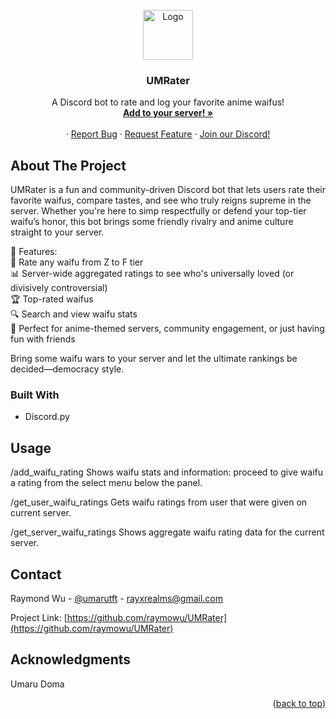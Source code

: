 <!-- PROJECT LOGO -->
<br />
<div align="center">
  <a href="https://github.com/raymowu/UMRater">
    <img src="https://daisine.github.io/img/mai4.ico" alt="Logo" width="80" height="80">
  </a>

  <h3 align="center">UMRater</h3>

  <p align="center">
    A Discord bot to rate and log your favorite anime waifus!
    <br />
    <a href="https://discord.com/oauth2/authorize?client_id=1350176544059953293&permissions=8&integration_type=0&scope=bot"><strong>Add to your server! »</strong></a>
    <br />
    <br />
<!--     <a href="">View Demo</a> -->
    &middot;
    <a href="https://github.com/raymowu/UMRater/issues/new?labels=bug&template=bug-report---.md">Report Bug</a>
    &middot;
    <a href="https://github.com/raymowu/UMRater/issues/new?labels=enhancement&template=feature-request---.md">Request Feature</a>
    &middot;
    <a href="https://discord.gg/KrAHvEVS">Join our Discord!</a>
  </p>
</div>

<!-- ABOUT THE PROJECT -->
## About The Project

UMRater is a fun and community-driven Discord bot that lets users rate their favorite waifus, compare tastes, and see who truly reigns supreme in the server. Whether you're here to simp respectfully or defend your top-tier waifu’s honor, this bot brings some friendly rivalry and anime culture straight to your server.

🌸 Features:</br>
📝 Rate any waifu from Z to F tier</br>
📊 Server-wide aggregated ratings to see who's universally loved (or divisively controversial)</br>
🏆 Top-rated waifus</br>
🔍 Search and view waifu stats</br>
🎉 Perfect for anime-themed servers, community engagement, or just having fun with friends</br>

Bring some waifu wars to your server and let the ultimate rankings be decided—democracy style.





### Built With

* Discord.py



<!-- USAGE EXAMPLES -->
## Usage

/add_waifu_rating <name>
Shows waifu stats and information: proceed to give waifu a rating from the select menu below the panel.

/get_user_waifu_ratings <username>
Gets waifu ratings from user that were given on current server.

/get_server_waifu_ratings
Shows aggregate waifu rating data for the current server.





<!-- CONTACT -->
## Contact

Raymond Wu - [@umarutft](https://twitter.com/umarutft) - rayxrealms@gmail.com

Project Link: [https://github.com/raymowu/UMRater](https://github.com/raymowu/UMRater)





<!-- ACKNOWLEDGMENTS -->
## Acknowledgments

Umaru Doma

<p align="right">(<a href="#readme-top">back to top</a>)</p>
